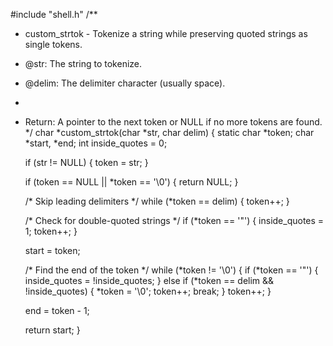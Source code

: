 #include "shell.h"
/**
 * custom_strtok - Tokenize a string while preserving quoted strings as single tokens.
 * @str: The string to tokenize.
 * @delim: The delimiter character (usually space).
 *
 * Return: A pointer to the next token or NULL if no more tokens are found.
 */
char *custom_strtok(char *str, char delim)
{
    static char *token;
    char *start, *end;
    int inside_quotes = 0;

    if (str != NULL)
    {
        token = str;
    }

    if (token == NULL || *token == '\0')
    {
        return NULL;
    }

    /* Skip leading delimiters */
    while (*token == delim)
    {
        token++;
    }

    /* Check for double-quoted strings */
    if (*token == '\"')
    {
        inside_quotes = 1;
        token++;
    }

    start = token;

    /* Find the end of the token */
    while (*token != '\0')
    {
        if (*token == '\"')
        {
            inside_quotes = !inside_quotes;
        }
        else if (*token == delim && !inside_quotes)
        {
            *token = '\0';
            token++;
            break;
        }
        token++;
    }

    end = token - 1;

    return start;
}